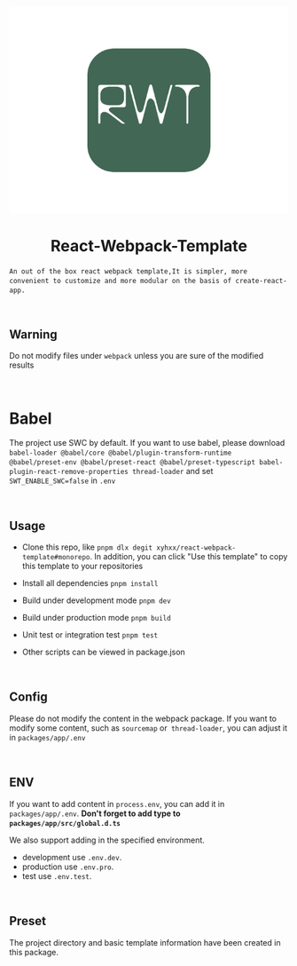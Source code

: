 <img src='./packages/app/public/pLogo.svg' />
<h1 align='center'>React-Webpack-Template</h1>

`An out of the box react webpack template,It is simpler, more convenient to customize and more modular on the basis of create-react-app.`

<br />

<h2>Warning</h2>

Do not modify files under `webpack` unless you are sure of the modified results

<br />

<h1>Babel</h2>

The project use SWC by default. If you want to use babel, please download
` babel-loader @babel/core @babel/plugin-transform-runtime @babel/preset-env @babel/preset-react @babel/preset-typescript babel-plugin-react-remove-properties thread-loader`
and set `SWT_ENABLE_SWC=false` in `.env`

<br />

<h2>Usage</h2>

- Clone this repo, like `pnpm dlx degit xyhxx/react-webpack-template#monorepo`. In addition, you can
  click "Use this template" to copy this template to your repositories

- Install all dependencies `pnpm install`

- Build under development mode `pnpm dev`

- Build under production mode `pnpm build`

- Unit test or integration test `pnpm test`

- Other scripts can be viewed in package.json

<br />

<h2>Config</h2>

Please do not modify the content in the webpack package. If you want to modify some content, such as
`sourcemap` or` thread-loader`, you can adjust it in `packages/app/.env`

<br />

<h2>ENV</h2>

If you want to add content in `process.env`, you can add it in `packages/app/.env`. **Don't forget
to add type to `packages/app/src/global.d.ts`**

We also support adding in the specified environment.

- development use `.env.dev`.
- production use `.env.pro`.
- test use `.env.test`.

<br />

<h2>Preset</h2>

The project directory and basic template information have been created in this package.

<br />
